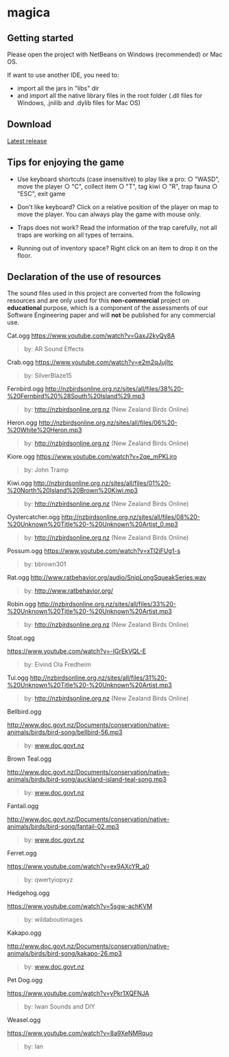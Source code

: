 # magica

## Getting started

Please open the project with NetBeans on Windows (recommended) or Mac OS.

If want to use another IDE, you need to:
- import all the jars in "libs" dir
- and import all the native library files in the root folder (.dll files for Windows, .jnilib and .dylib files for Mac OS)		

## Download

[Latest release](https://github.com/NightRare/magica/archive/a0.3.zip)

## Tips for enjoying the game

- Use keyboard shortcuts (case insensitive) to play like a pro:
	○ "WASD", move the player
	○ "C", collect item
	○ "T", tag kiwi
	○ "R", trap fauna
	○ "ESC", exit game

- Don't like keyboard? Click on a relative position of the player on map to move the player. You can always play the game with mouse only.

- Traps does not work? Read the information of the trap carefully, not all traps are working on all types of terrains.

- Running out of inventory space? Right click on an item to drop it on the floor.


## Declaration of the use of resources

The sound files used in this project are converted from the following resources and are only used for this **non-commercial** project on **educational** purpose, which is a component of the assessments of our Software Engineering paper and will **not** be published for any commercial use. 

Cat.ogg
https://www.youtube.com/watch?v=GaxJ2kyQy8A

> by: AR Sound Effects

Crab.ogg
https://www.youtube.com/watch?v=e2m2qJujItc

> by: SilverBlaze15

Fernbird.ogg
http://nzbirdsonline.org.nz/sites/all/files/38%20-%20Fernbird%20%28South%20Island%29.mp3

> by: http://nzbirdsonline.org.nz (New Zealand Birds Online)

Heron.ogg
http://nzbirdsonline.org.nz/sites/all/files/06%20-%20White%20Heron.mp3

> by: http://nzbirdsonline.org.nz (New Zealand Birds Online)

Kiore.ogg
https://www.youtube.com/watch?v=2qe_mPKLjro

> by: John Tramp

Kiwi.ogg
http://nzbirdsonline.org.nz/sites/all/files/01%20-%20North%20Island%20Brown%20Kiwi.mp3

> by: http://nzbirdsonline.org.nz (New Zealand Birds Online)

Oystercatcher.ogg
http://nzbirdsonline.org.nz/sites/all/files/08%20-%20Unknown%20Title%20-%20Unknown%20Artist_0.mp3

> by: http://nzbirdsonline.org.nz (New Zealand Birds Online)

Possum.ogg
https://www.youtube.com/watch?v=xTl2iFUg1-s

> by: bbrown301

Rat.ogg
http://www.ratbehavior.org/audio/SnipLongSqueakSeries.wav

> by: http://www.ratbehavior.org/ 

Robin.ogg
http://nzbirdsonline.org.nz/sites/all/files/33%20-%20Unknown%20Title%20-%20Unknown%20Artist.mp3

> by: http://nzbirdsonline.org.nz (New Zealand Birds Online)

Stoat.ogg

https://www.youtube.com/watch?v=-IGrEkVQL-E

> by: Eivind Ola Fredheim

Tui.ogg
http://nzbirdsonline.org.nz/sites/all/files/31%20-%20Unknown%20Title%20-%20Unknown%20Artist.mp3

> by: http://nzbirdsonline.org.nz (New Zealand Birds Online)

Bellbird.ogg

http://www.doc.govt.nz/Documents/conservation/native-animals/birds/bird-song/bellbird-56.mp3

> by: www.doc.govt.nz

Brown Teal.ogg

http://www.doc.govt.nz/Documents/conservation/native-animals/birds/bird-song/auckland-island-teal-song.mp3

> by: www.doc.govt.nz

Fantail.ogg

http://www.doc.govt.nz/Documents/conservation/native-animals/birds/bird-song/fantail-02.mp3

> by: www.doc.govt.nz

Ferret.ogg

https://www.youtube.com/watch?v=ex9AXcYR_a0

> by: qwertyiopxyz

Hedgehog.ogg

https://www.youtube.com/watch?v=5sgw-achKVM 

> by: wildaboutimages

Kakapo.ogg

http://www.doc.govt.nz/Documents/conservation/native-animals/birds/bird-song/kakapo-26.mp3

> by: www.doc.govt.nz

Pet Dog.ogg

https://www.youtube.com/watch?v=yPkr1XQFNJA 

> by: Iwan Sounds and DIY

Weasel.ogg

https://www.youtube.com/watch?v=8a9XeNMRquo

> by: Ian